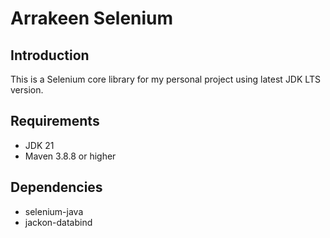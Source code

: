 # Arrakeen Selenium

## Introduction

This is a Selenium core library for my personal project using latest JDK LTS version.

## Requirements

- JDK 21
- Maven 3.8.8 or higher

## Dependencies

- selenium-java
- jackon-databind
